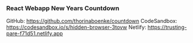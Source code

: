 ### React Webapp New Years Countdown

GitHub: https://github.com/thorinaboenke/countdown
CodeSandbox: https://codesandbox.io/s/hidden-browser-3tovw
Netlify: https://trusting-pare-f71d51.netlify.app
